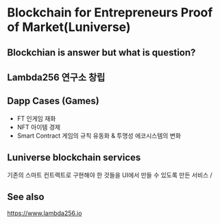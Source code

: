 # Blockchain for Entrepreneurs Proof of Market(Luniverse)

## Blockchian is answer but what is question?

## Lambda256 연구소 창립

## Dapp Cases (Games)
* FT 인게임 재화
* NFT 아이템 경제
* Smart Contract 게임의 규칙
유동화 & 투명성
에코시스템의 변화

## Luniverse blockchain services
기존의 스마트 컨트랙트로 구현해야 한 것들을 UI에서 만들 수 있도록 만든 서비스
/
## See also
https://www.lambda256.io
